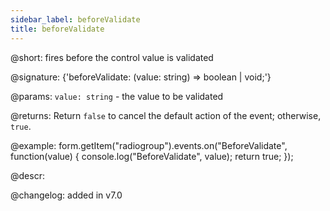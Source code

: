 ```yaml
---
sidebar_label: beforeValidate
title: beforeValidate
---          
```


@short: fires before the control value is validated

@signature: {'beforeValidate: (value: string) => boolean | void;'}

@params:
`value: string` - the value to be validated

@returns:
Return `false` to cancel the default action of the event; otherwise, `true`.

@example:
form.getItem("radiogroup").events.on("BeforeValidate", function(value) {
    console.log("BeforeValidate", value);
    return true;
});

@descr:

@changelog: added in v7.0
